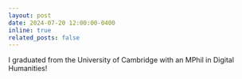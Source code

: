 ```yaml
---
layout: post
date: 2024-07-20 12:00:00-0400
inline: true
related_posts: false
---
```


I graduated from the University of Cambridge with an MPhil in Digital Humanities!
